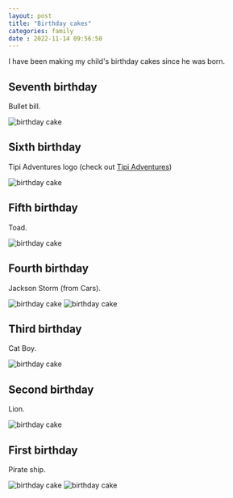 ```yaml
---
layout: post
title: "Birthday cakes" 
categories: family
date : 2022-11-14 09:56:50
---
```


I have been making my child's birthday cakes since he was born. 


## Seventh birthday
Bullet bill. 

![birthday cake](/img/blog-posts/yr-7.jpg)

## Sixth birthday
Tipi Adventures logo (check out [Tipi Adventures](https://www.tipiadventures.ie))

![birthday cake](/img/blog-posts/yr-6.jpg)

## Fifth birthday
Toad.

![birthday cake](/img/blog-posts/yr-5.jpg)

## Fourth birthday
Jackson Storm (from Cars). 

![birthday cake](/img/blog-posts/yr-4.jpg)
![birthday cake](/img/blog-posts/yr-4-1.jpg)

## Third birthday
Cat Boy.

![birthday cake](/img/blog-posts/yr-3-.jpg)

## Second birthday
Lion. 

![birthday cake](/img/blog-posts/yr-2.jpg)

## First birthday
Pirate ship. 

![birthday cake](/img/blog-posts/yr1.jpg)
![birthday cake](/img/blog-posts/yr1-1.jpg)
